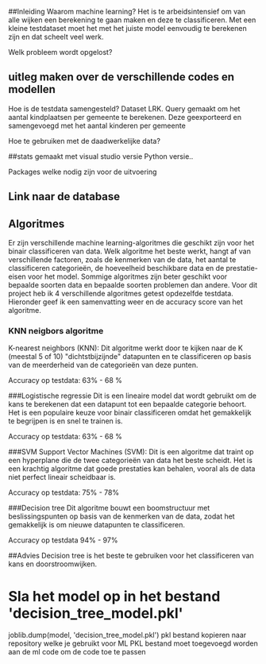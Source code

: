 ##Inleiding
Waarom machine learning?
Het is te arbeidsintensief om van alle wijken een berekening te gaan maken en deze te classificeren. 
Met een kleine testdataset moet het met het juiste model eenvoudig te berekenen zijn en dat scheelt veel werk. 

Welk probleem wordt opgelost?

## uitleg maken over de verschillende codes en modellen

Hoe is de testdata samengesteld?
Dataset LRK. Query gemaakt om het aantal kindplaatsen per gemeente te berekenen. 
Deze geexporteerd en samengevoegd met het aantal kinderen per gemeente



Hoe te gebruiken met de daadwerkelijke data?

##stats
gemaakt met visual studio 
versie
Python versie.. 

Packages welke nodig zijn voor de uitvoering

## Link naar de database


## Algoritmes
Er zijn verschillende machine learning-algoritmes die geschikt zijn voor het binair classificeren van data.
Welk algoritme het beste werkt, hangt af van verschillende factoren, zoals de kenmerken van de data, 
het aantal te classificeren categorieën, de hoeveelheid beschikbare data en de prestatie-eisen voor het model. 
Sommige algoritmes zijn beter geschikt voor bepaalde soorten data en bepaalde soorten problemen dan andere.
Voor dit project heb ik 4 verschillende algoritmes getest opdezelfde testdata. Hieronder geef ik een samenvatting weer en de accuracy score van het algoritme.

### KNN neigbors algoritme
K-nearest neighbors (KNN): Dit algoritme werkt door te kijken naar de K (meestal 5 of 10) "dichtstbijzijnde" datapunten
en te classificeren op basis van de meerderheid van de categorieën van deze punten.

Accuracy op testdata: 63% - 68 %

###Logistische regressie
Dit is een lineaire model dat wordt gebruikt om de kans te berekenen dat een datapunt tot een bepaalde categorie behoort.
Het is een populaire keuze voor binair classificeren omdat het gemakkelijk te begrijpen is en snel te trainen is.

Accuracy op testdata: 63% - 68 %

###SVM
Support Vector Machines (SVM): Dit is een algoritme dat traint op een hyperplane die de twee categorieën van data het beste scheidt. 
Het is een krachtig algoritme dat goede prestaties kan behalen, vooral als de data niet perfect lineair scheidbaar is.

Accuracy op testdata: 75% - 78%

###Decision tree
Dit algoritme bouwt een boomstructuur met beslissingspunten op basis van de kenmerken van de data, 
zodat het gemakkelijk is om nieuwe datapunten te classificeren.

Accuracy op testdata 94% - 97%

##Advies
Decision tree is het beste te gebruiken voor het classificeren van kans en doorstroomwijken. 

# Sla het model op in het bestand 'decision_tree_model.pkl'
joblib.dump(model, 'decision_tree_model.pkl') pkl bestand kopieren naar repository welke je gebruikt voor ML
PKL bestand moet toegevoegd worden aan de ml code om de code toe te passen

